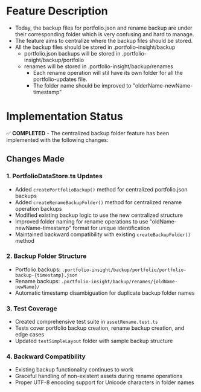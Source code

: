 # Feature Description 

- Today, the backup files for portfolio.json and rename backup are under their corresponding folder which is very confusing and hard to manage.
- The feature aims to centralize where the backup files should be stored.
- All the backup files should be stored in .portfolio-insight/backup
    - portfolio.json backups will be stored in .portfolio-insight/backup/portfolio
    - renames will be stored in .portfolio-insight/backup/renames
        - Each rename operation will stil have its own folder for all the portfolio-updates file.
        - The folder name should be improved to "olderName-newName-timestamp"

# Implementation Status

✅ **COMPLETED** - The centralized backup folder feature has been implemented with the following changes:

## Changes Made

### 1. PortfolioDataStore.ts Updates
- Added `createPortfolioBackup()` method for centralized portfolio.json backups
- Added `createRenameBackupFolder()` method for centralized rename operation backups
- Modified existing backup logic to use the new centralized structure
- Improved folder naming for rename operations to use "oldName-newName-timestamp" format for unique identification
- Maintained backward compatibility with existing `createBackupFolder()` method

### 2. Backup Folder Structure
- Portfolio backups: `.portfolio-insight/backup/portfolio/portfolio-backup-{timestamp}.json`
- Rename backups: `.portfolio-insight/backup/renames/{oldName-newName}/`
- Automatic timestamp disambiguation for duplicate backup folder names

### 3. Test Coverage
- Created comprehensive test suite in `assetRename.test.ts`
- Tests cover portfolio backup creation, rename backup creation, and edge cases
- Updated `testSimpleLayout` folder with sample backup structure

### 4. Backward Compatibility
- Existing backup functionality continues to work
- Graceful handling of non-existent assets during rename operations
- Proper UTF-8 encoding support for Unicode characters in folder names